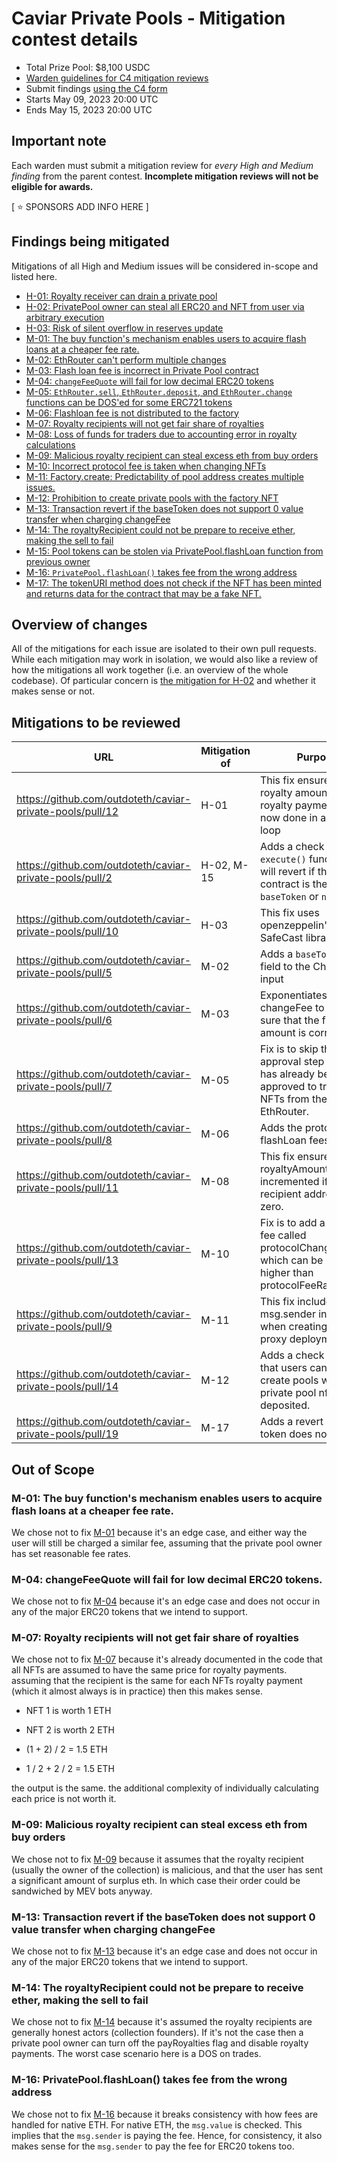 # Caviar Private Pools - Mitigation contest details
- Total Prize Pool: $8,100 USDC 
- [Warden guidelines for C4 mitigation reviews](https://code4rena.notion.site/Guidelines-for-Versus-mitigation-reviews-ed10fc5cfbf640bd8dcec66f38b343c4)
- Submit findings [using the C4 form](https://code4rena.com/contests/2023-05-caviar-mitigation-contest/submit)
- Starts May 09, 2023 20:00 UTC
- Ends May 15, 2023 20:00 UTC

## Important note 

Each warden must submit a mitigation review for *every High and Medium finding* from the parent contest. **Incomplete mitigation reviews will not be eligible for awards.**

[ ⭐️ SPONSORS ADD INFO HERE ]

## Findings being mitigated

Mitigations of all High and Medium issues will be considered in-scope and listed here.

- [H-01: Royalty receiver can drain a private pool](https://github.com/code-423n4/2023-04-caviar-findings/issues/320)
- [H-02: PrivatePool owner can steal all ERC20 and NFT from user via arbitrary execution](https://github.com/code-423n4/2023-04-caviar-findings/issues/184)
- [H-03: Risk of silent overflow in reserves update](https://github.com/code-423n4/2023-04-caviar-findings/issues/167)
- [M-01: The buy function's mechanism enables users to acquire flash loans at a cheaper fee rate.](https://github.com/code-423n4/2023-04-caviar-findings/issues/885)
- [M-02: EthRouter can't perform multiple changes](https://github.com/code-423n4/2023-04-caviar-findings/issues/873)
- [M-03: Flash loan fee is incorrect in Private Pool contract](https://github.com/code-423n4/2023-04-caviar-findings/issues/864)
- [M-04: `changeFeeQuote` will fail for low decimal ERC20 tokens](https://github.com/code-423n4/2023-04-caviar-findings/issues/858)
- [M-05: `EthRouter.sell`, `EthRouter.deposit`, and `EthRouter.change` functions can be DOS'ed for some ERC721 tokens](https://github.com/code-423n4/2023-04-caviar-findings/issues/776)
- [M-06: Flashloan fee is not distributed to the factory](https://github.com/code-423n4/2023-04-caviar-findings/issues/697)
- [M-07: Royalty recipients will not get fair share of royalties](https://github.com/code-423n4/2023-04-caviar-findings/issues/669)
- [M-08: Loss of funds for traders due to accounting error in royalty calculations](https://github.com/code-423n4/2023-04-caviar-findings/issues/596)
- [M-09: Malicious royalty recipient can steal excess eth from buy orders](https://github.com/code-423n4/2023-04-caviar-findings/issues/569)
- [M-10: Incorrect protocol fee is taken when changing NFTs](https://github.com/code-423n4/2023-04-caviar-findings/issues/463)
- [M-11: Factory.create: Predictability of pool address creates multiple issues.](https://github.com/code-423n4/2023-04-caviar-findings/issues/419)
- [M-12: Prohibition to create private pools with the factory NFT](https://github.com/code-423n4/2023-04-caviar-findings/issues/353)
- [M-13: Transaction revert if the baseToken does not support 0 value transfer when charging changeFee](https://github.com/code-423n4/2023-04-caviar-findings/issues/278)
- [M-14: The royaltyRecipient could not be prepare to receive ether, making the sell to fail](https://github.com/code-423n4/2023-04-caviar-findings/issues/263)
- [M-15: Pool tokens can be stolen via PrivatePool.flashLoan function from previous owner](https://github.com/code-423n4/2023-04-caviar-findings/issues/230)
- [M-16: `PrivatePool.flashLoan()` takes fee from the wrong address](https://github.com/code-423n4/2023-04-caviar-findings/issues/56)
- [M-17: The tokenURI method does not check if the NFT has been minted and returns data for the contract that may be a fake NFT.](https://github.com/code-423n4/2023-04-caviar-findings/issues/44)

## Overview of changes

All of the mitigations for each issue are isolated to their own pull requests. While each mitigation may work in isolation, we would also like a review of how the mitigations all work together (i.e. an overview of the whole codebase). Of particular concern is [the mitigation for H-02](https://github.com/outdoteth/caviar-private-pools/pull/2) and whether it makes sense or not.


## Mitigations to be reviewed

| URL | Mitigation of | Purpose | 
| ----------- | ------------- | ----------- |
| https://github.com/outdoteth/caviar-private-pools/pull/12 | H-01 | This fix ensures that the royalty amounts and royalty payments are now done in a single loop | 
| https://github.com/outdoteth/caviar-private-pools/pull/2 | H-02, M-15 | Adds a check in the `execute()` function that will revert if the target contract is the `baseToken` or `nft`. | 
| https://github.com/outdoteth/caviar-private-pools/pull/10 | H-03 | This fix uses openzeppelin's SafeCast library | 
| https://github.com/outdoteth/caviar-private-pools/pull/5 | M-02 | Adds a `baseTokenAmount` field to the Change input | 
| https://github.com/outdoteth/caviar-private-pools/pull/6 | M-03 | Exponentiates the changeFee to make sure that the flashFee amount is correct. |
| https://github.com/outdoteth/caviar-private-pools/pull/7 | M-05 | Fix is to skip the approval step if the pool has already been approved to transfer the NFTs from the EthRouter. |
| https://github.com/outdoteth/caviar-private-pools/pull/8 | M-06 | Adds the protocol fee to flashLoan fees. |
| https://github.com/outdoteth/caviar-private-pools/pull/11 | M-08 | This fix ensures that the royaltyAmount is only incremented if the recipient address is not zero. |
| https://github.com/outdoteth/caviar-private-pools/pull/13 | M-10 | Fix is to add a separate fee called protocolChangeFeeRate which can be much higher than protocolFeeRate. |
| https://github.com/outdoteth/caviar-private-pools/pull/9 | M-11 | This fix includes the msg.sender in the salt when creating the proxy deployment. |
| https://github.com/outdoteth/caviar-private-pools/pull/14 | M-12 | Adds a check to ensure that users cannot create pools with private pool nfts deposited. |
| https://github.com/outdoteth/caviar-private-pools/pull/19 | M-17 | Adds a revert if the token does not exist. |


## Out of Scope

### M-01: The buy function's mechanism enables users to acquire flash loans at a cheaper fee rate.

We chose not to fix [M-01](https://github.com/code-423n4/2023-04-caviar-findings/issues/885) because it's an edge case, and either way the user will still be charged a similar fee, assuming that the private pool owner has set reasonable fee rates.

### M-04: changeFeeQuote will fail for low decimal ERC20 tokens.

We chose not to fix [M-04](https://github.com/code-423n4/2023-04-caviar-findings/issues/858) because it's an edge case and does not occur in any of the major ERC20 tokens that we intend to support.

### M-07: Royalty recipients will not get fair share of royalties

We chose not to fix [M-07](https://github.com/code-423n4/2023-04-caviar-findings/issues/669) because it's already documented in the code that all NFTs are assumed to have the same price for royalty payments. assuming that the recipient is the same for each NFTs royalty payment (which it almost always is in practice) then this makes sense.

* NFT 1 is worth 1 ETH
* NFT 2 is worth 2 ETH

* (1 + 2) / 2 = 1.5 ETH
* 1 / 2 + 2 / 2 = 1.5 ETH

the output is the same. the additional complexity of individually calculating each price is not worth it.

### M-09: Malicious royalty recipient can steal excess eth from buy orders

We chose not to fix [M-09](https://github.com/code-423n4/2023-04-caviar-findings/issues/569) because it assumes that the royalty recipient (usually the owner of the collection) is malicious, and that the user has sent a significant amount of surplus eth. In which case their order could be sandwiched by MEV bots anyway.

### M-13: Transaction revert if the baseToken does not support 0 value transfer when charging changeFee

We chose not to fix [M-13](https://github.com/code-423n4/2023-04-caviar-findings/issues/278) because it's an edge case and does not occur in any of the major ERC20 tokens that we intend to support.

### M-14: The royaltyRecipient could not be prepare to receive ether, making the sell to fail

We chose not to fix [M-14](https://github.com/code-423n4/2023-04-caviar-findings/issues/263) because it's assumed the royalty recipients are generally honest actors (collection founders). If it's not the case then a private pool owner can turn off the payRoyalties flag and disable royalty payments. The worst case scenario here is a DOS on trades.

### M-16: PrivatePool.flashLoan() takes fee from the wrong address

We chose not to fix [M-16](https://github.com/code-423n4/2023-04-caviar-findings/issues/56) because it breaks consistency with how fees are handled for native ETH. For native ETH, the `msg.value` is checked. This implies that the `msg.sender` is paying the fee. Hence, for consistency, it also makes sense for the `msg.sender` to pay the fee for ERC20 tokens too.
